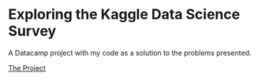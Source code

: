 # Exploring the Kaggle Data Science Survey
A Datacamp project with my code as a solution to the problems presented.

[The Project](../master/notebook.ipynb)

